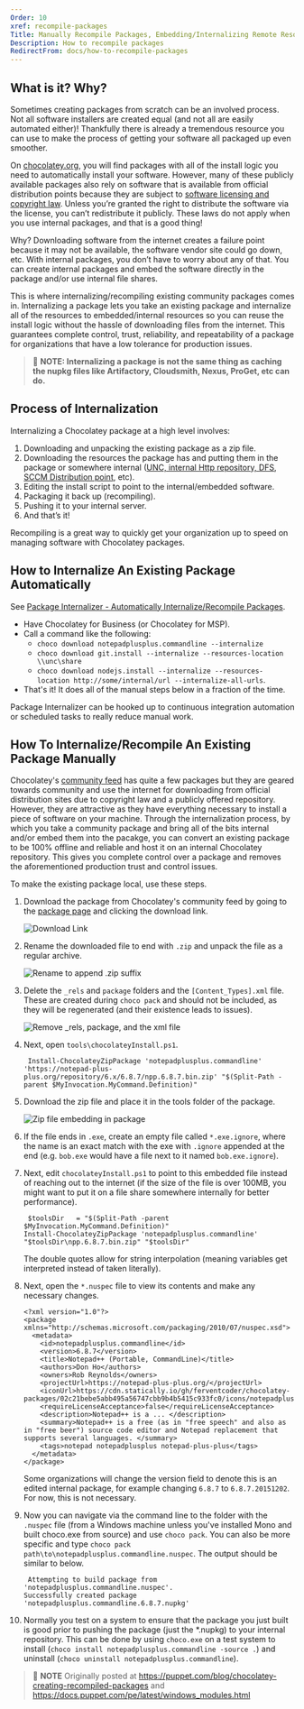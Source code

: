 ```yaml
---
Order: 10
xref: recompile-packages
Title: Manually Recompile Packages, Embedding/Internalizing Remote Resources
Description: How to recompile packages
RedirectFrom: docs/how-to-recompile-packages
---
```


## What is it? Why?

Sometimes creating packages from scratch can be an involved process. Not all software installers are created equal (and not all are easily automated either)! Thankfully there is already a tremendous resource you can use to make the process of getting your software all packaged up even smoother.

On [chocolatey.org](https://chocolatey.org), you will find packages with all of the install logic you need to automatically install your software. However, many of these publicly available packages also rely on software that is available from official distribution points because they are subject to [software licensing and copyright law](https://en.wikipedia.org/wiki/Software_license). Unless you’re granted the right to distribute the software via the license, you can’t redistribute it publicly. These laws do not apply when you use internal packages, and that is a good thing!

Why? Downloading software from the internet creates a failure point because it may not be available, the software vendor site could go down, etc. With internal packages, you don’t have to worry about any of that. You can create internal packages and embed the software directly in the package and/or use internal file shares.

This is where internalizing/recompiling existing community packages comes in. Internalizing a package lets you take an existing package and internalize all of the resources to embedded/internal resources so you can reuse the install logic without the hassle of downloading files from the internet. This guarantees complete control, trust, reliability, and repeatability of a package for organizations that have a low tolerance for production issues.

> :memo: **NOTE: Internalizing a package is not the same thing as caching the nupkg files like Artifactory, Cloudsmith, Nexus, ProGet, etc can do.**

## Process of Internalization

Internalizing a Chocolatey package at a high level involves:

1. Downloading and unpacking the existing package as a zip file.
1. Downloading the resources the package has and putting them in the package or somewhere internal ([UNC, internal Http repository, DFS](xref:host-packages), [SCCM Distribution point](xref:integrations), etc).
1. Editing the install script to point to the internal/embedded software.
1. Packaging it back up (recompiling).
1. Pushing it to your internal server.
1. And that’s it!

Recompiling is a great way to quickly get your organization up to speed on managing software with Chocolatey packages.

## How to Internalize An Existing Package Automatically

See [Package Internalizer - Automatically Internalize/Recompile Packages](#how-to-internalize-an-existing-package-automatically).

* Have Chocolatey for Business (or Chocolatey for MSP).
* Call a command like the following:
  * `choco download notepadplusplus.commandline --internalize`
  * `choco download git.install --internalize --resources-location \\unc\share`
  * `choco download nodejs.install --internalize --resources-location http://some/internal/url --internalize-all-urls`.
* That's it! It does all of the manual steps below in a fraction of the time.

Package Internalizer can be hooked up to continuous integration automation or scheduled tasks to really reduce manual work.


## How To Internalize/Recompile An Existing Package Manually

Chocolatey's [community feed](https://chocolatey.org/packages) has quite a few packages but they are geared towards community and use the internet for downloading from official distribution sites due to copyright law and a publicly offered repository. However, they are attractive as they have everything necessary to install a piece of software on your machine. Through the internalization process, by which you take a community package and bring all of the bits internal and/or embed them into the pacakge, you can convert an existing package to be 100% offline and reliable and host it on an internal Chocolatey repository. This gives you complete control over a package and removes the aforementioned production trust and control issues.

To make the existing package local, use these steps.

1. Download the package from Chocolatey's community feed by going to the [package page](https://chocolatey.org/packages/notepadplusplus.commandline) and clicking the download link.

   ![Download Link](/assets/images/recompile/choco_npp_download.png)

1. Rename the downloaded file to end with `.zip` and unpack the file as a regular archive.

   ![Rename to append .zip suffix](/assets/images/recompile/choco_rename_nupkg_zip.png)

1. Delete the `_rels` and `package` folders and the `[Content_Types].xml` file. These are created during `choco pack` and should not be included, as they will be regenerated (and their existence leads to issues).

   ![Remove _rels, package, and the xml file](/assets/images/recompile/choco_delete_pkg_files.png)

1. Next, open `tools\chocolateyInstall.ps1`.

        Install-ChocolateyZipPackage 'notepadplusplus.commandline' 'https://notepad-plus-plus.org/repository/6.x/6.8.7/npp.6.8.7.bin.zip' "$(Split-Path -parent $MyInvocation.MyCommand.Definition)"

1. Download the zip file and place it in the tools folder of the package.

   ![Zip file embedding in package](/assets/images/recompile/choco_download_zip.png)

1. If the file ends in `.exe`, create an empty file called `*.exe.ignore`, where the name is an exact match with the exe with `.ignore` appended at the end (e.g. `bob.exe` would have a file next to it named `bob.exe.ignore`).
1. Next, edit `chocolateyInstall.ps1` to point to this embedded file instead of reaching out to the internet (if the size of the file is over 100MB, you might want to put it on a file share somewhere internally for better performance).

        $toolsDir   = "$(Split-Path -parent $MyInvocation.MyCommand.Definition)"
       Install-ChocolateyZipPackage 'notepadplusplus.commandline' "$toolsDir\npp.6.8.7.bin.zip" "$toolsDir"

   The double quotes allow for string interpolation (meaning variables get interpreted instead of taken literally).

1. Next, open the `*.nuspec` file to view its contents and make any necessary changes.

       <?xml version="1.0"?>
       <package xmlns="http://schemas.microsoft.com/packaging/2010/07/nuspec.xsd">
         <metadata>
           <id>notepadplusplus.commandline</id>
           <version>6.8.7</version>
           <title>Notepad++ (Portable, CommandLine)</title>
           <authors>Don Ho</authors>
           <owners>Rob Reynolds</owners>
           <projectUrl>https://notepad-plus-plus.org/</projectUrl>
           <iconUrl>https://cdn.statically.io/gh/ferventcoder/chocolatey-packages/02c21bebe5abb495a56747cbb9b4b5415c933fc0/icons/notepadplusplus.png</iconUrl>
           <requireLicenseAcceptance>false</requireLicenseAcceptance>
           <description>Notepad++ is a ... </description>
           <summary>Notepad++ is a free (as in "free speech" and also as in "free beer") source code editor and Notepad replacement that supports several languages. </summary>
           <tags>notepad notepadplusplus notepad-plus-plus</tags>
         </metadata>
       </package>

   Some organizations will change the version field to denote this is an edited internal package, for example changing `6.8.7` to `6.8.7.20151202`. For now, this is not necessary.

1. Now you can navigate via the command line to the folder with the `.nuspec` file (from a Windows machine unless you've installed Mono and built choco.exe from source) and use `choco pack`. You can also be more specific and type `choco pack path\to\notepadplusplus.commandline.nuspec`. The output should be similar to below.

        Attempting to build package from 'notepadplusplus.commandline.nuspec'.
       Successfully created package 'notepadplusplus.commandline.6.8.7.nupkg'

1. Normally you test on a system to ensure that the package you just built is good prior to pushing the package (just the *.nupkg) to your internal repository. This can be done by using `choco.exe` on a test system to install (`choco install notepadplusplus.commandline -source .`) and uninstall (`choco uninstall notepadplusplus.commandline`).

> :memo: **NOTE** Originally posted at https://puppet.com/blog/chocolatey-creating-recompiled-packages and https://docs.puppet.com/pe/latest/windows_modules.html
